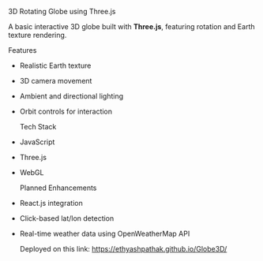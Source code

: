  3D Rotating Globe using Three.js

A basic interactive 3D globe built with **Three.js**, featuring rotation and Earth texture rendering.

  Features
- Realistic Earth texture
- 3D camera movement
- Ambient and directional lighting
- Orbit controls for interaction

  Tech Stack
- JavaScript
- Three.js
- WebGL

  Planned Enhancements
- React.js integration
- Click-based lat/lon detection
- Real-time weather data using OpenWeatherMap API

  Deployed on this link: https://ethyashpathak.github.io/Globe3D/
